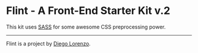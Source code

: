 # Flint - A Front-End Starter Kit v.2


This kit uses [SASS](http://sass-lang.com/) for some awesome CSS preprocessing power.



---
Flint is a project by [Diego Lorenzo](https://github.com/weerd).


